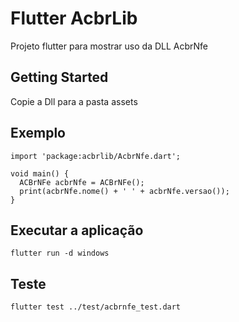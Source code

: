 # Flutter AcbrLib

Projeto flutter para mostrar uso da DLL AcbrNfe

## Getting Started

Copie a Dll para a pasta assets


## Exemplo

```
import 'package:acbrlib/AcbrNfe.dart';

void main() {
  ACBrNFe acbrNfe = ACBrNFe();
  print(acbrNfe.nome() + ' ' + acbrNfe.versao());
}
```

## Executar a aplicação

``` 
flutter run -d windows
```


## Teste

``` 
flutter test ../test/acbrnfe_test.dart
```
